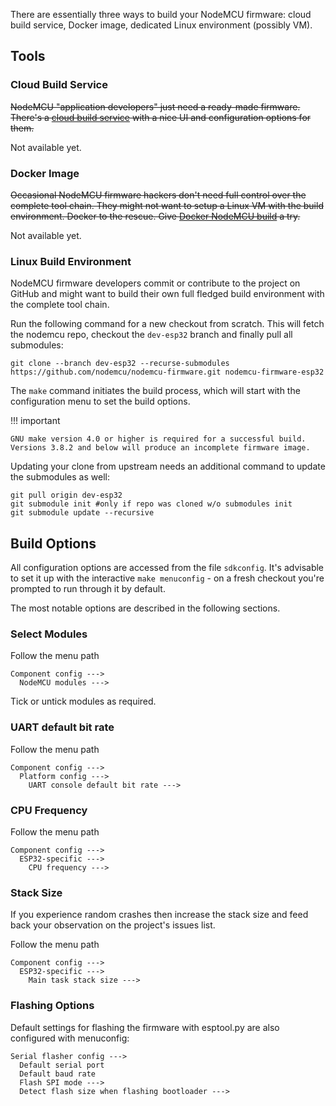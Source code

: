 There are essentially three ways to build your NodeMCU firmware: cloud build service, Docker image, dedicated Linux environment (possibly VM).

## Tools

### Cloud Build Service
<del>NodeMCU "application developers" just need a ready-made firmware. There's a [cloud build service](http://nodemcu-build.com/) with a nice UI and configuration options for them.</del>

Not available yet.

### Docker Image
<del>Occasional NodeMCU firmware hackers don't need full control over the complete tool chain. They might not want to setup a Linux VM with the build environment. Docker to the rescue. Give [Docker NodeMCU build](https://hub.docker.com/r/marcelstoer/nodemcu-build/) a try.</del>

Not available yet.

### Linux Build Environment
NodeMCU firmware developers commit or contribute to the project on GitHub and might want to build their own full fledged build environment with the complete tool chain.

Run the following command for a new checkout from scratch. This will fetch the nodemcu repo, checkout the `dev-esp32` branch and finally pull all submodules:

```
git clone --branch dev-esp32 --recurse-submodules https://github.com/nodemcu/nodemcu-firmware.git nodemcu-firmware-esp32
```

The `make` command initiates the build process, which will start with the configuration menu to set the build options.

!!! important

    GNU make version 4.0 or higher is required for a successful build. Versions 3.8.2 and below will produce an incomplete firmware image.

Updating your clone from upstream needs an additional command to update the submodules as well:

```
git pull origin dev-esp32
git submodule init #only if repo was cloned w/o submodules init
git submodule update --recursive
```

## Build Options

All configuration options are accessed from the file `sdkconfig`. It's advisable to set it up with the interactive `make menuconfig` - on a fresh checkout you're prompted to run through it by default.

The most notable options are described in the following sections.

### Select Modules

Follow the menu path
```
Component config --->
  NodeMCU modules --->
```
Tick or untick modules as required.

### UART default bit rate

Follow the menu path
```
Component config --->
  Platform config --->
    UART console default bit rate --->
```

### CPU Frequency

Follow the menu path
```
Component config --->
  ESP32-specific --->
    CPU frequency --->
```

### Stack Size

If you experience random crashes then increase the stack size and feed back your observation on the project's issues list.

Follow the menu path
```
Component config --->
  ESP32-specific --->
    Main task stack size --->
```

### Flashing Options

Default settings for flashing the firmware with esptool.py are also configured with menuconfig:

```
Serial flasher config --->
  Default serial port
  Default baud rate
  Flash SPI mode --->
  Detect flash size when flashing bootloader --->
```
